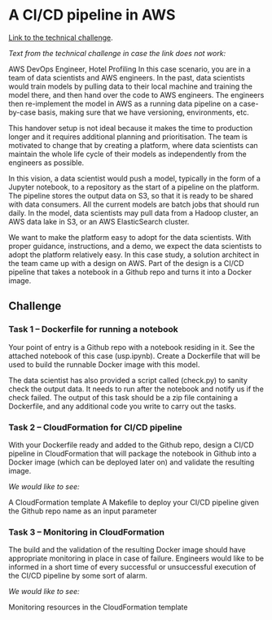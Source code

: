 # A CI/CD pipeline in AWS

[Link to the technical challenge](https://jobs.zealpath.com/m/case/detail/559).

*Text from the technical challenge in case the link does not work:*

AWS DevOps Engineer, Hotel Profiling
In this case scenario, you are in a team of data scientists and AWS engineers. In the past, data scientists would train models by pulling data to their local machine and training the model there, and then hand over the code to AWS engineers. The engineers then re-implement the model in AWS as a running data pipeline on a case-by-case basis, making sure that we have versioning, environments, etc.

This handover setup is not ideal because it makes the time to production longer and it requires additional planning and prioritisation. The team is motivated to change that by creating a platform, where data scientists can maintain the whole life cycle of their models as independently from the engineers as possible.

In this vision, a data scientist would push a model, typically in the form of a Jupyter notebook, to a repository as the start of a pipeline on the platform. The pipeline stores the output data on S3, so that it is ready to be shared with data consumers. All the current models are batch jobs that should run daily. In the model, data scientists may pull data from a Hadoop cluster, an AWS data lake in S3, or an AWS ElasticSearch cluster.

We want to make the platform easy to adopt for the data scientists. With proper guidance, instructions, and a demo, we expect the data scientists to adopt the platform relatively easy. In this case study, a solution architect in the team came up with a design on AWS. Part of the design is a CI/CD pipeline that takes a notebook in a Github repo and turns it into a Docker image.

## Challenge

### Task 1 – Dockerfile for running a notebook

Your point of entry is a Github repo with a notebook residing in it. See the attached notebook of this case (usp.ipynb). Create a Dockerfile that will be used to build the runnable Docker image with this model.

The data scientist has also provided a script called (check.py) to sanity check the output data. It needs to run after the notebook and notify us if the check failed. The output of this task should be a zip file containing a Dockerfile, and any additional code you write to carry out the tasks.

### Task 2 – CloudFormation for CI/CD pipeline

With your Dockerfile ready and added to the Github repo, design a CI/CD pipeline in CloudFormation that will package the notebook in Github into a Docker image (which can be deployed later on) and validate the resulting image.

*We would like to see:*

A CloudFormation template
A Makefile to deploy your CI/CD pipeline given the Github repo name as an input parameter

### Task 3 – Monitoring in CloudFormation

The build and the validation of the resulting Docker image should have appropriate monitoring in place in case of failure. Engineers would like to be informed in a short time of every successful or unsuccessful execution of the CI/CD pipeline by some sort of alarm.

*We would like to see:*

Monitoring resources in the CloudFormation template
